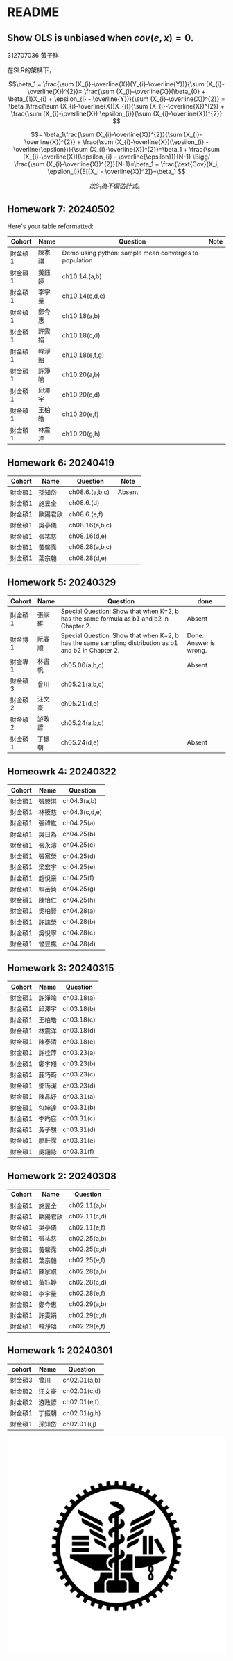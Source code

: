 # README

## Show OLS is unbiased when $cov(e,x)=0$. 

312707036 黃子騏 

在SLR的架構下， 

$$\beta_1 = \frac{\sum (X_{i}-\overline{X})(Y_{i}-\overline{Y})}{\sum (X_{i}-\overline{X})^{2}}= \frac{\sum (X_{i}-\overline{X})(\beta_{0} + \beta_{1}X_{i} + \epsilon_{i} - \overline{Y})}{\sum (X_{i}-\overline{X})^{2}} = \beta_1\frac{\sum (X_{i}-\overline{X})X_{i}}{\sum (X_{i}-\overline{X})^{2}} + \frac{\sum (X_{i}-\overline{X}) \epsilon_{i}}{\sum (X_{i}-\overline{X})^{2}}
$$

$$= \beta_1\frac{\sum (X_{i}-\overline{X})^{2}}{\sum (X_{i}-\overline{X})^{2}} + \frac{\sum (X_{i}-\overline{X})(\epsilon_{i} - \overline{\epsilon})}{\sum (X_{i}-\overline{X})^{2}}=\beta_1 + \frac{\sum (X_{i}-\overline{X})(\epsilon_{i} - \overline{\epsilon})}{N-1} \Bigg/ \frac{\sum (X_{i}-\overline{X})^{2}}{N-1}=\beta_1 + \frac{\text{Cov}(X_i, \epsilon_i)}{E[(X_i - \overline{X})^2]}=\beta_1 $$

$$故\beta_1為不偏估計式。$$
 

## Homework 7: 20240502


Here's your table reformatted:

| Cohort   | Name     | Question                  | Note |
|----------|----------|---------------------------|------|
| 財金碩1 | 陳家祺    | Demo using python: sample mean converges to population |      |
| 財金碩1 | 黃鈺婷    | ch10.14.(a,b)              |      |
| 財金碩1 | 李宇量    | ch10.14(c,d,e)             |      |
| 財金碩1 | 鄭今惠    | ch10.18(a,b)               |      |
| 財金碩1 | 許雯娟    | ch10.18(c,d)               |      |
| 財金碩1 | 韓淨貽    | ch10.18(e,f,g)             |      |
| 財金碩1 | 許淨喻    | ch10.20(a,b)               |      |
| 財金碩1 | 邱澤宇    | ch10.20(c,d)               |      |
| 財金碩1 | 王柏皓    | ch10.20(e,f)               |      |
| 財金碩1 | 林震洋    | ch10.20(g,h)               |      |


## Homework 6: 20240419


| Cohort | Name | Question       | Note |
|--------|------|----------------|------|
| 財金碩1 | 孫知岱 | ch08.6.(a,b,c)  |    Absent  |
| 財金碩1 | 施昱全 | ch08.6.(d)      |      |
| 財金碩1 | 歐陽君欣 | ch08.6.(e,f)    |      |
| 財金碩1 | 吳亭儀 | ch08.16(a,b,c) |      |
| 財金碩1 | 張祐慈 | ch08.16(d,e)   |      |
| 財金碩1 | 黃馨霈 | ch08.28(a,b,c) |      |
| 財金碩1 | 葉宗翰 | ch08.28(d,e)   |      |



## Homework 5: 20240329

| Cohort   | Name     | Question      | done|
|---------|--------|---------------------------------------------------------------------------------------------------|---|
| 財金碩1  | 張家維 | Special Question: Show that when K=2, b has the same formula as b1 and b2 in Chapter 2.                  |Absent|
| 財金博1  | 阮春順 | Special Question: Show that when K=2, b has the same sampling distribution as b1 and b2 in Chapter 2. | Done. Answer is wrong. |
| 財金專1  | 林書帆 | ch05.06(a,b,c)                                                                                   | Absent
| 財金碩3  | 曾川   | ch05.21(a,b,c)                                                                                   |
| 財金碩2  | 汪文豪 | ch05.21(d,e)                                                                                     |
| 財金碩2  | 游政諺 | ch05.24(a,b,c)                                                                                   |
| 財金碩1  | 丁振朝 | ch05.24(d,e)                                                                                     | Absent




## Homeowrk 4: 20240322


| Cohort   | Name     | Question      |
|----------|----------|---------------|
| 財金碩1  | 張滕淇   | ch04.3(a,b)   |
| 財金碩1  | 林筱慈   | ch04.3(c,d,e) |
| 財金碩1  | 張禕紘 | ch04.25(a)    |
| 財金碩1  | 吳日為   | ch04.25(b)    |
| 財金碩1  | 張永濬   | ch04.25(c)    |
| 財金碩1  | 張家榮   | ch04.25(d)    |
| 財金碩1  | 梁宏宇   | ch04.25(e)    |
| 財金碩1  | 趙悅豪   | ch04.25(f)    |
| 財金碩1  | 賴岳錡   | ch04.25(g)    |
| 財金碩1  | 陳怡仁   | ch04.25(h)    |
| 財金碩1  | 吳柏賢   | ch04.28(a)    |
| 財金碩1  | 許誌榮   | ch04.28(b)    |
| 財金碩1  | 吳悅寧   | ch04.28(c)    |
| 財金碩1  | 曾昱樵   | ch04.28(d)    |



## Homework 3: 20240315


| Cohort  | Name  | Question   |
|---------|-------|------------|
| 財金碩1 | 許淨喻 | ch03.18(a) |
| 財金碩1 | 邱澤宇 | ch03.18(b) |
| 財金碩1 | 王柏皓 | ch03.18(c) |
| 財金碩1 | 林震洋 | ch03.18(d) |
| 財金碩1 | 陳泰清 | ch03.18(e) |
| 財金碩1 | 許桂萍 | ch03.23(a) |
| 財金碩1 | 鄭宇翔 | ch03.23(b) |
| 財金碩1 | 莊巧筠 | ch03.23(c) |
| 財金碩1 | 鄧筠潔 | ch03.23(d) |
| 財金碩1 | 陳品妤 | ch03.31(a) |
| 財金碩1 | 包坤達 | ch03.31(b) |
| 財金碩1 | 李昀庭 | ch03.31(c) |
| 財金碩1 | 黃子騏 | ch03.31(d) |
| 財金碩1 | 廖軒霈 | ch03.31(e) |
| 財金碩1 | 吳翔詠 | ch03.31(f) |


## Homework 2: 20240308 


| Cohort | Name     | Question   |
|---------|----------|-------------|
| 財金碩1 | 施昱全   | ch02.11(a,b)|
| 財金碩1 | 歐陽君欣 | ch02.11(c,d)|
| 財金碩1 | 吳亭儀   | ch02.11(e,f)|
| 財金碩1 | 張祐慈   | ch02.25(a,b)|
| 財金碩1 | 黃馨霈   | ch02.25(c,d)|
| 財金碩1 | 葉宗翰   | ch02.25(e,f)|
| 財金碩1 | 陳家祺   | ch02.28(a,b)|
| 財金碩1 | 黃鈺婷   | ch02.28(c,d)|
| 財金碩1 | 李宇量   | ch02.28(e,f)|
| 財金碩1 | 鄭今惠   | ch02.29(a,b)|
| 財金碩1 | 許雯娟   | ch02.29(c,d)|
| 財金碩1 | 韓淨貽   | ch02.29(e,f)|


## Homework 1: 20240301

| cohort | Name | Question     |
|--------|------|-------------|
| 財金碩3  | 曾川  | ch02.01(a,b) |
| 財金碩2  | 汪文豪 |ch02.01(c,d) |
| 財金碩2  | 游政諺| ch02.01(e,f) |
| 財金碩1 | 丁振朝| ch02.01(g,h)   |
| 財金碩1 | 孫知岱 | ch02.01(i,j)  |





<img title="a title" alt="Alt text" src="./20230427_NYCU logo.png">
